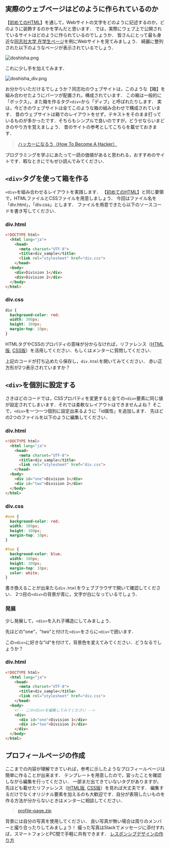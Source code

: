 ## 実際のウェブページはどのように作られているのか

【[初めてのHTML](helloworld.md)】を通して，Webサイトの文字をどのように記述するのか，どのように装飾するのかを学んだと思います．
では，実際にウェブ上で公開されているサイトはどのように作られているのでしょうか．
皆さんにとって最も身近な[同志社大学 在学生ページ](http://www.doshisha.ac.jp/students/index.html)を例にWebサイトを見てみましょう．
綺麗に整列された以下のようなページが表示されているでしょう．

![doshisha.png](images/profile/doshisha.png)

これに少し手を加えてみます．

![doshisha_div.png](images/profile/doshisha_div.png)

お分かりいただけるでしょうか？同志社のウェブサイトは，このような【箱】を組み合わせたようにパーツが配置され，構成されています．
この箱は一般的に「ボックス」，また箱を作るタグ```<div>```から「ディブ」と呼ばれたりします．
実は，今どきのウェブサイトは全てこのような箱の組み合わせで構成されています．
昔のウェブサイトは箱でのレイアウトをせず，テキストをそのまま打っているものが多かったです．そちらもシンプルで良いのですが，どうせならいまどきのやり方を覚えましょう．
昔のサイトの参考としてこちらを載せておきます．

> [ハッカーになろう（How To Become A Hacker）](http://cruel.org/freeware/hacker.html)

プログラミングを学ぶにあたって一読の価値があると思われる，おすすめのサイトです．暇なときにでもぜひ読んでみてください．
 
## ```<div>```タグを使って箱を作る

```<div>```を組み合わせるレイアウトを実践します．
【[初めてのHTML](helloworld.md)】と同じ要領で，HTMLファイルとCSSファイルを用意しましょう．
今回はファイル名を「div.html」，「div.css」とします．
ファイルを用意できたら以下のソースコードを書き写してください．

### div.html

```html
<!DOCTYPE html>
  <html lang="ja">
    <head>
      <meta charset="UTF-8">
      <title>div_sample</title>
      <link rel="stylesheet" href="div.css">
    </head>
  <body>
    <div>Division 1</div>
    <div>Division 2</div>
  </body>
</html>
```

### div.css

```css
div {
  background-color: red;
  width: 300px;
  height: 300px;
  margin-top: 10px;
}
```

HTMLタグやCSSのプロパティの意味が分からなければ，リファレンス（[HTML版](./../../common/html-reference.md), [CSS版](./../../common/css-reference.md)）を活用してください．もしくはメンターに質問してください．

上記のコードが打ち込めたら保存し，`div.html`を開いてみてください．
赤い正方形が2つ表示されていますか？

## ```<div>```を個別に設定する

さきほどのコードでは，CSSプロパティを変更すると全ての```<div>```要素に同じ値が設定されてしまいます．それでは柔軟なレイアウトはできませんよね？
そこで，```<div>```を一つ一つ個別に設定出来るように「id属性」を追加します．
先ほどの2つのファイルを以下のように編集してください．

### div.html

```html
<!DOCTYPE html>
  <html lang="ja">
    <head>
      <meta charset="UTF-8">
      <title>div_sample</title>
      <link rel="stylesheet" href="div.css">
    </head>
  <body>
    <div id="one">Division 1</div>
    <div id="two">Division 2</div>
  </body>
</html>
```

### div.css

```css
#one {
  background-color: red;
  width: 300px;
  height: 300px;
  margin-top: 10px;
}

#two {
  background-color: blue;
  width: 300px;
  height: 300px;
  margin-top: 10px;
  color: white;
}
```

書き換えることが出来たら`div.html`をウェブブラウザで開いて確認してください．
2つ目の```<div>```の背景が青に，文字が白になっているでしょう．

### 発展

少し発展して，```<div>```を入れ子構造にしてみましょう．

先ほどの"one"，"two"と付けた```<div>```をさらに```<div>```で囲います．

この```<div>```に好きな"id"を付けて，背景色を変えてみてください．どうなるでしょうか？

### div.html

```html
<!DOCTYPE html>
  <html lang="ja">
    <head>
      <meta charset="UTF-8">
      <title>div_sample</title>
      <link rel="stylesheet" href="div.css">
    </head>
  <body>
    <!-- この<div>を編集してみてください -->
    <div>
      <div id="one">Division 1</div>
      <div id="two">Division 2</div>
    </div>
  </body>
</html>
```

## プロフィールページの作成

ここまでの内容が理解できていれば，参考に示したようなプロフィールページは簡単に作ることが出来ます．
テンプレートを用意したので，習ったことを確認しながら編集を行ってください．
一部まだ出てきていないタグがありますが，先ほども載せたリファレンス（[HTML版](./../../common/html_reference.md), [CSS版](./../../common/css_reference.md)）を見れば大丈夫です．
編集するだけでなくオリジナル要素を加えるのも大歓迎です．自分が表現したいものを作る方法が分からないときはメンターに相談してください．

> [profile-page.zip](sample/profile-page.zip?raw=true)

背景には自分の写真を使用してください．
良い写真が無い場合は周りのメンバーと撮り合ったりしてみましょう！
撮った写真はSlackでメッセージに添付すれば，スマートフォンとPC間で手軽に共有できます．
<a href="/dit-rohm/textbook/blob/master/spring/02/how_to_design_responsively.md">レスポンシブデザインの作り方</a>
